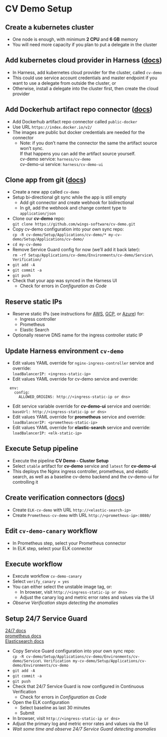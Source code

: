 # CV Demo Setup


## Create a kubernetes cluster
- One node is enough, with minimum **2 CPU** and **6 GB** memory
- You will need more capacity if you plan to put a delegate in the cluster

## Add kubernetes cloud provider in Harness ([docs](https://docs.harness.io/article/whwnovprrb-cloud-providers#kubernetes_cluster))
- In Harness, add kubernetes cloud provider for the cluster, called `cv-demo`
- This could use service account credentials and master endpoint if you want to use a delegate from outside the cluster, or
- Otherwise, install a delegate into the cluster first, then create the cloud provider

## Add Dockerhub artifact repo connector ([docs](https://docs.harness.io/article/tdj2ghkqb0-add-docker-registry-artifact-servers))
- Add Dockerhub artifact repo connector called `public-docker`
- Use URL `https://index.docker.io/v2/`
- The images are public but docker credentials are needed for the connector
  - Note: if you don’t name the connector the same the artifact source won’t sync.<br>
    If that happens you can add the artifact source yourself.<br>
    cv-demo service: `harness/cv-demo`<br>
    cv-demo-ui service: `harness/cv-demo-ui`

## Clone app from git ([docs](https://docs.harness.io/article/ay9hlwbgwa-add-source-repo-providers))
- Create a new app called `cv-demo`
- Setup bi-directional git sync while the app is still empty
  - Add git connector and create webhook for bidirectional
  - In git, add the webhook and change content type to `application/json`
- Clone our **cv-demo** repo:<br>
  `git clone https://github.com/wings-software/cv-demo.git`
- Copy cv-demo configuration into your own sync repo:<br>
  `cp -R cv-demo/Setup/Applications/cv-demo/* my-cv-demo/Setup/Applications/cv-demo/`
- `cd my-cv-demo`
- Remove Service Guard config for now (we’ll add it back later):<br>
  `rm -rf Setup/Applications/cv-demo/Environments/cv-demo/Service\ Verification/`
- `git add -A`
- `git commit -a`
- `git push`
- Check that your app was synced in the Harness UI
  - Check for errors in *Configuration as Code*

## Reserve static IPs
- Reserve static IPs (see instructions for [AWS](https://docs.aws.amazon.com/AWSEC2/latest/UserGuide/elastic-ip-addresses-eip.html#using-instance-addressing-eips-allocating), [GCP](https://cloud.google.com/compute/docs/ip-addresses/reserve-static-external-ip-address#reserve_new_static), or [Azure](https://docs.microsoft.com/en-us/azure/virtual-network/virtual-network-public-ip-address#create-a-public-ip-address)) for:
  - Ingress controller
  - Prometheus
  - Elastic Search
- Optionally reserve DNS name for the ingress controller static IP

## Update Harness environment `cv-demo`
- Edit values YAML override for `nginx-ingress-controller` service and override:<br>
	`loadBalancerIP: <ingress-static-ip>`
- Edit values YAML override for cv-demo service and override:<br>
```
  env:
    config:
      ALLOWED_ORIGINS: http://<ingress-static-ip or dns>
```
- Edit service variable override for **cv-demo-ui** service and override:<br>
	`baseUrl: http://<ingress-static-ip or dns>`
- Edit values YAML override for **prometheus** service and override:<br>
	`loadBalancerIP: <prometheus-static-ip>`
- Edit values YAML override for **elastic-search** service and override:<br>
	`loadBalancerIP: <elk-static-ip>`

## Execute Setup pipeline
- Execute the pipeline **CV Demo - Cluster Setup**
- Select `stable` artifact for **cv-demo** service and `latest` for **cv-demo-ui**
- This deploys the Nginx ingress controller, prometheus, and elastic search, as well as a baseline cv-demo backend and the cv-demo-ui for controlling it

## Create verification connectors ([docs](https://docs.harness.io/article/r6ut6tldy0-verification-providers))
- Create `ELK-cv-demo` with URL `http://<elastic-search-ip>`
- Create `Prometheus-cv-demo` with URL `http://<prometheus-ip>:8080/`

## Edit `cv-demo-canary` workflow
- In Prometheus step, select your Prometheus connector
- In ELK step, select your ELK connector

## Execute workflow
- Execute workflow `cv-demo-canary`
- Select `verify_canary = yes`
- You can either select the unstable image tag, or:
  - In browser, visit `http://<ingress-static-ip or dns>`
  - Adjust the canary log and metric error rates and values via the UI
- *Observe Verification steps detecting the anomalies*

## Setup 24/7 Service Guard 
[24/7 docs](https://docs.harness.io/article/dajt54pyxd-24-7-service-guard-overview)<br>
[prometheus docs](https://docs.harness.io/article/i9d01kf32g-2-24-7-service-guard-for-prometheus)<br>
[Elasticsearch docs](https://docs.harness.io/article/564doloeuq-2-24-7-service-guard-for-elasticsearch)

- Copy Service Guard configuration into your own sync repo:<br>
  `cp -R cv-demo/Setup/Applications/cv-demo/Environments/cv-demo/Service\ Verification my-cv-demo/Setup/Applications/cv-demo/Environments/cv-demo`
- `git add -A`
- `git commit -a`
- `git push`
- Check that 24/7 Service Guard is now configured in Continuous Verification
  - Check for errors in *Configuration as Code*
- Open the ELK configuration
  - Select baseline as last 30 minutes
  - Submit
- In browser, visit `http://<ingress-static-ip or dns>`
- Adjust the primary log and metric error rates and values via the UI
- *Wait some time and observe 24/7 Service Guard detecting anomalies*


